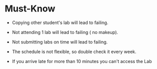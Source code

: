 # Must-Know 
- Copying other student's lab will lead to failing.

- Not attending 1 lab will lead to failing ( no makeup).

- Not submitting labs on time will lead to failing.

- The schedule is not flexible, so double check it every week.

- If you arrive late for more than 10 minutes you can't access the Lab